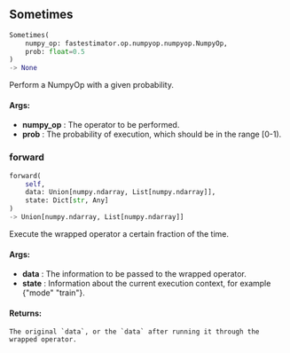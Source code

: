 ## Sometimes
```python
Sometimes(
	numpy_op: fastestimator.op.numpyop.numpyop.NumpyOp,
	prob: float=0.5
)
-> None
```
Perform a NumpyOp with a given probability.


#### Args:

* **numpy_op** :  The operator to be performed.
* **prob** :  The probability of execution, which should be in the range [0-1).

### forward
```python
forward(
	self,
	data: Union[numpy.ndarray, List[numpy.ndarray]],
	state: Dict[str, Any]
)
-> Union[numpy.ndarray, List[numpy.ndarray]]
```
Execute the wrapped operator a certain fraction of the time.


#### Args:

* **data** :  The information to be passed to the wrapped operator.
* **state** :  Information about the current execution context, for example {"mode" "train"}.

#### Returns:
    The original `data`, or the `data` after running it through the wrapped operator.